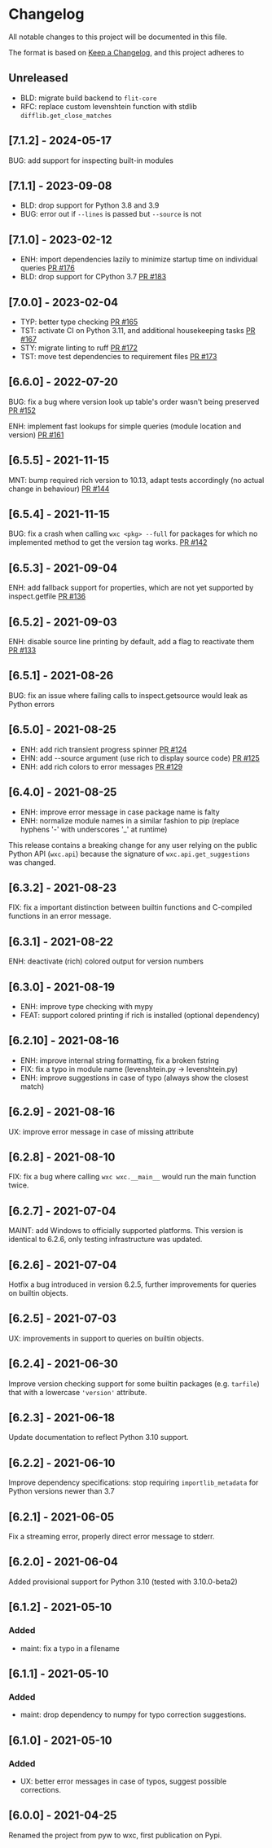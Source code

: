 # Changelog
All notable changes to this project will be documented in this file.

The format is based on [Keep a Changelog](https://keepachangelog.com/en/1.0.0/),
and this project adheres to

## Unreleased

- BLD: migrate build backend to `flit-core`
- RFC: replace custom levenshtein function with stdlib `difflib.get_close_matches`

## [7.1.2] - 2024-05-17

BUG: add support for inspecting built-in modules

## [7.1.1] - 2023-09-08

- BLD: drop support for Python 3.8 and 3.9
- BUG: error out if `--lines` is passed but `--source` is not

## [7.1.0] - 2023-02-12

- ENH: import dependencies lazily to minimize startup time on individual queries [PR #176](https://github.com/neutrinoceros/wxc/pull/176)
- BLD: drop support for CPython 3.7 [PR #183](https://github.com/neutrinoceros/wxc/pull/183)

## [7.0.0] - 2023-02-04

- TYP: better type checking [PR #165](https://github.com/neutrinoceros/wxc/pull/165)
- TST: activate CI on Python 3.11, and additional housekeeping tasks [PR #167](https://github.com/neutrinoceros/wxc/pull/167)
- STY: migrate linting to ruff [PR #172](https://github.com/neutrinoceros/wxc/pull/172)
- TST: move test dependencies to requirement files [PR #173](https://github.com/neutrinoceros/wxc/pull/173)

## [6.6.0] - 2022-07-20

BUG: fix a bug where version look up table's order wasn't being preserved
[PR #152](https://github.com/neutrinoceros/wxc/pull/152)

ENH: implement fast lookups for simple queries (module location and version)
[PR #161](https://github.com/neutrinoceros/wxc/pull/161)

## [6.5.5] - 2021-11-15

MNT: bump required rich version to 10.13, adapt tests accordingly (no actual change in behaviour)
[PR #144](https://github.com/neutrinoceros/wxc/pull/144)

## [6.5.4] - 2021-11-15

BUG: fix a crash when calling `wxc <pkg> --full` for packages for which no implemented method
to get the version tag works.
[PR #142](https://github.com/neutrinoceros/wxc/pull/142)


## [6.5.3] - 2021-09-04

ENH: add fallback support for properties, which are not yet supported by inspect.getfile
[PR #136](https://github.com/neutrinoceros/wxc/pull/136)

## [6.5.2] - 2021-09-03

ENH: disable source line printing by default, add a flag to reactivate them [PR
#133](https://github.com/neutrinoceros/wxc/pull/133)

## [6.5.1] - 2021-08-26

BUG: fix an issue where failing calls to inspect.getsource would leak as Python errors

## [6.5.0] - 2021-08-25

- ENH: add rich transient progress spinner [PR #124](https://github.com/neutrinoceros/wxc/pull/124)
- EHN: add --source argument (use rich to display source code) [PR #125](https://github.com/neutrinoceros/wxc/pull/125)
- ENH: add rich colors to error messages [PR #129](https://github.com/neutrinoceros/wxc/pull/129)

## [6.4.0] - 2021-08-25

- ENH: improve error message in case package name is falty
- ENH: normalize module names in a similar fashion to pip (replace hyphens '-' with underscores '_' at runtime)

This release contains a breaking change for any user relying on the public
Python API (`wxc.api`) because the signature of `wxc.api.get_suggestions` was changed.

## [6.3.2] - 2021-08-23

FIX: fix a important distinction between builtin functions and C-compiled functions
     in an error message.

## [6.3.1] - 2021-08-22

ENH: deactivate (rich) colored output for version numbers

## [6.3.0] - 2021-08-19

- ENH: improve type checking with mypy
- FEAT: support colored printing if rich is installed (optional dependency)

## [6.2.10] - 2021-08-16

- ENH: improve internal string formatting, fix a broken fstring
- FIX: fix a typo in module name (levenshtein.py -> levenshtein.py)
- ENH: improve suggestions in case of typo (always show the closest match)

## [6.2.9] - 2021-08-16

UX: improve error message in case of missing attribute

## [6.2.8] - 2021-08-10

FIX: fix a bug where calling `wxc wxc.__main__` would run the main function twice.

## [6.2.7] - 2021-07-04

MAINT: add Windows to officially supported platforms.
This version is identical to 6.2.6, only testing infrastructure was updated.

## [6.2.6] - 2021-07-04

Hotfix a bug introduced in version 6.2.5, further improvements for queries on
builtin objects.

## [6.2.5] - 2021-07-03

UX: improvements in support to queries on builtin objects.

## [6.2.4] - 2021-06-30

Improve version checking support for some builtin packages (e.g. `tarfile`) that with a
lowercase `'version'` attribute.

## [6.2.3] - 2021-06-18

Update documentation to reflect Python 3.10 support.

## [6.2.2] - 2021-06-10

Improve dependency specifications: stop requiring `importlib_metadata` for
Python versions newer than 3.7

## [6.2.1] - 2021-06-05
Fix a streaming error, properly direct error message to stderr.

## [6.2.0] - 2021-06-04
Added provisional support for Python 3.10 (tested with 3.10.0-beta2)

## [6.1.2] - 2021-05-10
### Added
- maint: fix a typo in a filename

## [6.1.1] - 2021-05-10
### Added
- maint: drop dependency to numpy for typo correction suggestions.

## [6.1.0] - 2021-05-10
### Added
- UX: better error messages in case of typos, suggest possible corrections.

## [6.0.0] - 2021-04-25
Renamed the project from pyw to wxc, first publication on Pypi.
